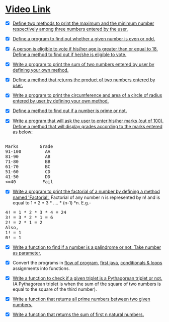 # [Video Link](https://youtu.be/vvanI8NRlSI)

- [x] [Define two methods to print the maximum and the minimum number respectively among three numbers entered by the user.](https://www.java67.com/2019/05/how-to-find-largest-and-smallest-of-three-numbers-in-java.html)

- [x] [Define a program to find out whether a given number is even or odd.](https://www.geeksforgeeks.org/java-program-to-check-if-a-given-integer-is-odd-or-even/)

- [x] [A person is eligible to vote if his/her age is greater than or equal to 18. Define a method to find out if he/she is eligible to vote.](https://www.efaculty.in/java-programs/voting-age-program-in-java/)

- [x] [Write a program to print the sum of two numbers entered by user by defining your own method.](https://code4coding.com/addition-of-two-numbers-in-java-using-method/)

- [x] [Define a method that returns the product of two numbers entered by user.](https://code4coding.com/java-program-to-multiply-two-numbers-using-method/)

- [x] [Write a program to print the circumference and area of a circle of radius entered by user by defining your own method.](https://beginnersbook.com/2014/01/java-program-to-calculate-area-and-circumference-of-circle/)

- [x] [Define a method to find out if a number is prime or not.](https://www.geeksforgeeks.org/java-program-to-check-if-a-number-is-prime-or-not/)

- [x] [Write a program that will ask the user to enter his/her marks (out of 100). Define a method that will display grades according to the marks entered as below:](https://www.techcrashcourse.com/2017/02/java-program-to-calculate-grade-of-students.html) <br/>
<pre> 
Marks        Grade 
91-100         AA 
81-90          AB 
71-80          BB 
61-70          BC 
51-60          CD 
41-50          DD 
<=40          Fail 
</pre>

- [x] [Write a program to print the factorial of a number by defining a method named 'Factorial'.](https://www.javatpoint.com/factorial-program-in-java)
Factorial of any number n is represented by n! and is equal to 1 * 2 * 3 * .... * (n-1) *n. E.g.- <br/>
<pre>
4! = 1 * 2 * 3 * 4 = 24 
3! = 3 * 2 * 1 = 6 
2! = 2 * 1 = 2 
Also, 
1! = 1 
0! = 1
</pre>

- [x] [Write a function to find if a number is a palindrome or not. Take number as parameter.](https://www.geeksforgeeks.org/check-if-a-number-is-palindrome/)

- [x] Convert the programs in [flow of program](01-flow-of-program.md), [first java](02-first-java.md), [conditionals & loops](03-conditionals-loops.md) assignments into functions.

- [x] [Write a function to check if a given triplet is a Pythagorean triplet or not.](https://www.geeksforgeeks.org/find-pythagorean-triplet-in-an-unsorted-array/) (A Pythagorean triplet is when the sum of the square of two numbers is equal to the square of the third number).

- [x] [Write a function that returns all prime numbers between two given numbers.](https://www.geeksforgeeks.org/program-to-find-prime-numbers-between-given-interval/)

- [x] [Write a function that returns the sum of first n natural numbers.](https://www.geeksforgeeks.org/program-find-sum-first-n-natural-numbers/)
